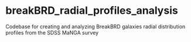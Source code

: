 # breakBRD_radial_profiles_analysis
Codebase for creating and analyzing BreakBRD galaxies radial distribution profiles from the SDSS MaNGA survey
